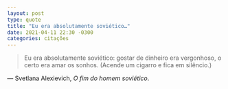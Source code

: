 ```yaml
---
layout: post
type: quote
title: "Eu era absolutamente soviético…"
date: 2021-04-11 22:30 -0300
categories: citações
---
```

>Eu era absolutamente soviético: gostar de dinheiro era vergonhoso, o certo era amar os sonhos. (Acende um cigarro e fica em silêncio.)

— Svetlana Alexievich, _O fim do homem soviético_.
